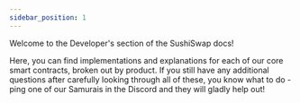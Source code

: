 ```yaml
---
sidebar_position: 1
---
```


Welcome to the Developer's section of the SushiSwap docs!

Here, you can find implementations and explanations for each of our core smart contracts, broken out by product. If you still have any additional questions after carefully looking through all of these, you know what to do - ping one of our Samurais in the Discord and they will gladly help out!
